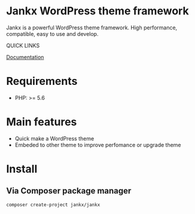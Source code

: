 Jankx WordPress theme framework
=

Jankx is a powerful WordPress theme framework. High performance, compatible, easy to use and develop.

QUICK LINKS

[Documentation](https://jankx.github.io)

# Requirements
- PHP: >= 5.6

# Main features

- Quick make a WordPress theme
- Embeded to other theme to improve perfomance or upgrade theme

# Install

## Via Composer package manager
```
composer create-project jankx/jankx
```



